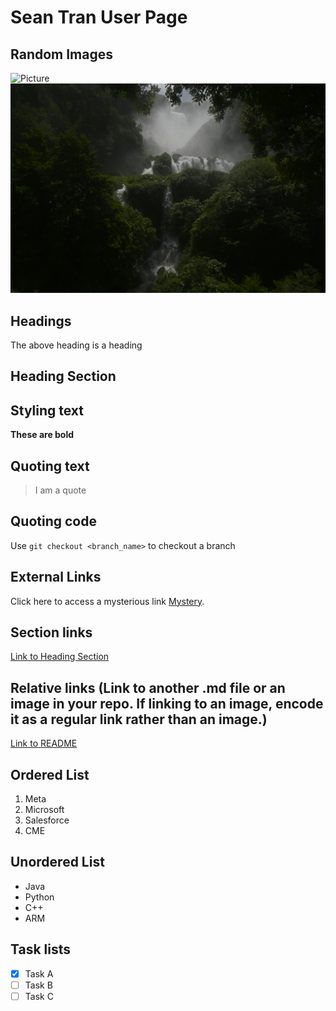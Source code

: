 # Sean Tran User Page 

## Random Images 
![Picture](pic.jpg)
![Picture](pic2.jpg)

## Headings
The above heading is a heading
## Heading Section <a name="heading-section"></a>
## Styling text
**These are bold**
## Quoting text
> I am a quote 
## Quoting code
Use `git checkout <branch_name>` to checkout a branch
## External Links
Click here to access a mysterious link [Mystery](https://leetcode.com/).
## Section links
[Link to Heading Section](#heading-section)
## Relative links (Link to another .md file or an image in your repo. If linking to an image, encode it as a regular link rather than an image.)
[Link to README](README.md)
## Ordered List
1. Meta
2. Microsoft
3. Salesforce
4. CME
## Unordered List
- Java
- Python
- C++
- ARM
## Task lists
- [x] Task A
- [ ] Task B
- [ ] Task C
